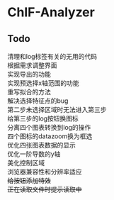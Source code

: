 # ChlF-Analyzer
## Todo
清理和log标签有关的无用的代码<br>
根据需求调整界面<br>
实现导出的功能<br>
实现预选择x轴范围的功能<br>
重写拟合的方法<br>
解决选择特征点的bug<br>
第二步未选择区域时无法进入第三步<br>
给第三步的log按钮换图标<br>
分离四个图表转换到log的操作<br>
四个图标的datazoom换为框选<br>
优化四张图表数据的显示<br>
优化一阶导数的y轴<br>
美化控制区域<br>
浏览器兼容性和分辨率适应<br>
~~给按钮添加特效~~<br>
~~正在读取文件时提示读取中~~<br>


